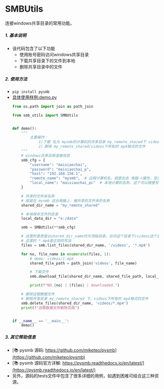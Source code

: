 # SMBUtils

连接windows共享目录的常用功能。

##### 1. 基本说明
  + 该代码包含了以下功能
    + 使用账号密码访问windows共享目录
    + 下载共享目录下的文件到本地
    + 删除共享目录中的文件

##### 2. 使用方法
+ `pip install pysmb`
+ [具体使用样例:demo.py](demo.py)
    ```python
    from os.path import join as path_join

    from smb_utils import SMBUtils
    
    
    def demo():
        """
            主要操作：
                1)下载 名为 mysmb的计算机的共享目录 my_remote_shared下 videos目录中的所有 mp4文件
                2）删除 my_remote_shared/videos下所有的 mp4格式的文件
        """
        # windows共享目录连接信息
        smb_cfg = {
            "username": "maixiaochai",
            "password": "maixiaochai_p",
            "host": "192.168.158.1",
            "remote_name": "mysmb",  # 远程计算机名，就是右击 电脑->属性，显示的计算机名。这个一定要一致，否则即使登录上，访问也会出错
            "local_name": "maixiaochai_pc"  # 本地计算机名称，这个可以随便写
        }
    
        # 共享的文件夹名称
        # 就是在 mysmb 这台电脑上，被共享的文件夹的名称
        shared_dir_name = "my_remote_shared"
    
        # 本地保存文件的目录
        local_data_dir = "e:/data"
    
        smb = SMBUtils(**smb_cfg)
    
        # 这里的意思是以shared_dir_name作为顶级目录，访问这个目录下/videos这个目录，获取所有以.mp4结尾的文件名称
        # 这里的 *.mp4是正则的写法
        files = smb.list_files(shared_dir_name, '/videos', '*.mp4')
    
        for no, file_name in enumerate(files, 1):
            # demo: videos/1.mp4
            shared_file_path = path_join('videos', file_name)
    
            # 下载文件
            smb.download_file(shared_dir_name, shared_file_path, local_data_dir, file_name)
    
            print(f"NO.{no} | {files} | downloaded.")
    
        # 删除远程数据文件
        # 删除共享目录 my_remote_shared 下，videos下所有的 mp4格式的文件
        smb.delete_files(shared_dir_name, 'videos/*.mp4')
        print(f"远程数据文件删除完成")
    
    
    if __name__ == '__main__':
        demo()

    ```
##### 3. 其它帮助信息
+ [:books: ​pysmb 源码: https://github.com/miketeo/pysmb](https://github.com/miketeo/pysmb)
+ [:books: ​pysmb 源码官方详解: https://pysmb.readthedocs.io/en/latest/](https://pysmb.readthedocs.io/en/latest/)
+ 另外，源码的tests文件中包含了很多详细的用例，如遇到困难可结合这三种资源。

